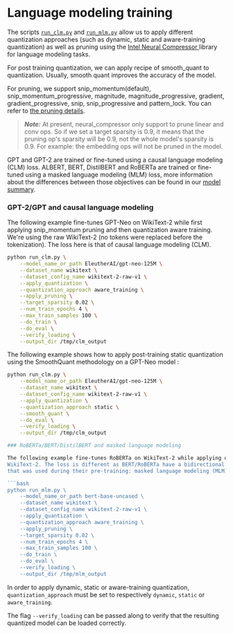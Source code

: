 <!---
Copyright 2020 The HuggingFace Team. All rights reserved.

Licensed under the Apache License, Version 2.0 (the "License");
you may not use this file except in compliance with the License.
You may obtain a copy of the License at

    http://www.apache.org/licenses/LICENSE-2.0

Unless required by applicable law or agreed to in writing, software
distributed under the License is distributed on an "AS IS" BASIS,
WITHOUT WARRANTIES OR CONDITIONS OF ANY KIND, either express or implied.
See the License for the specific language governing permissions and
limitations under the License.
-->

# Language modeling training

The scripts [`run_clm.py`](https://github.com/huggingface/optimum-intel/blob/main/examples/neural_compressor/language-modeling/run_clm.py) 
and [`run_mlm.py`](https://github.com/huggingface/optimum-intel/blob/main/examples/neural_compressor/language-modeling/run_mlm.py)
allow us to apply different quantization approaches (such as dynamic, static and aware-training quantization) as well as pruning 
using the [Intel Neural Compressor ](https://github.com/intel/neural-compressor) library for language modeling tasks.

For post training quantization, we can apply recipe of smooth_quant to quantization.
Usually, smooth quant improves the accuracy of the model.

For pruning, we support snip_momentum(default), snip_momentum_progressive, magnitude, magnitude_progressive, gradient, gradient_progressive, snip, snip_progressive and pattern_lock. You can refer to [the pruning details](https://github.com/intel/neural-compressor/tree/master/neural_compressor/pruner#pruning-types).

> **_Note:_** At present, neural_compressor only support to prune linear and conv ops. So if we set a target sparsity is 0.9, it means that the pruning op's sparsity will be 0.9, not the whole model's sparsity is 0.9. For example: the embedding ops will not be pruned in the model.


GPT and GPT-2 are trained or fine-tuned using a causal language modeling (CLM) loss. ALBERT, BERT, DistilBERT and 
RoBERTa are trained or fine-tuned using a masked language modeling (MLM) loss, more information about the differences 
between those objectives can be found in our [model summary](https://huggingface.co/transformers/model_summary.html).


### GPT-2/GPT and causal language modeling

The following example fine-tunes GPT-Neo on WikiText-2 while first applying snip_momentum pruning and then quantization aware training.
We're using the raw WikiText-2 (no tokens were replaced before the tokenization). The loss here is that of causal language modeling (CLM). 

```bash
python run_clm.py \
    --model_name_or_path EleutherAI/gpt-neo-125M \
    --dataset_name wikitext \
    --dataset_config_name wikitext-2-raw-v1 \
    --apply_quantization \
    --quantization_approach aware_training \
    --apply_pruning \
    --target_sparsity 0.02 \
    --num_train_epochs 4 \
    --max_train_samples 100 \
    --do_train \
    --do_eval \
    --verify_loading \
    --output_dir /tmp/clm_output
```

The following example shows how to apply post-training static quantization using the SmoothQuant methodology on a GPT-Neo model :
```bash
python run_clm.py \
    --model_name_or_path EleutherAI/gpt-neo-125M \
    --dataset_name wikitext \
    --dataset_config_name wikitext-2-raw-v1 \
    --apply_quantization \
    --quantization_approach static \
    --smooth_quant \
    --do_eval \
    --verify_loading \
    --output_dir /tmp/clm_output

### RoBERTa/BERT/DistilBERT and masked language modeling

The following example fine-tunes RoBERTa on WikiText-2 while applying quantization aware training and snip_momentum pruning. We're using the raw 
WikiText-2. The loss is different as BERT/RoBERTa have a bidirectional mechanism, we are therefore using the same loss 
that was used during their pre-training: masked language modeling (MLM) loss. 

```bash
python run_mlm.py \
    --model_name_or_path bert-base-uncased \
    --dataset_name wikitext \
    --dataset_config_name wikitext-2-raw-v1 \
    --apply_quantization \
    --quantization_approach aware_training \
    --apply_pruning \
    --target_sparsity 0.02 \
    --num_train_epochs 4 \
    --max_train_samples 100 \
    --do_train \
    --do_eval \
    --verify_loading \
    --output_dir /tmp/mlm_output
```

In order to apply dynamic, static or aware-training quantization, `quantization_approach` must be set to 
respectively `dynamic`, `static` or `aware_training`.

The flag `--verify_loading` can be passed along to verify that the resulting quantized model can be loaded correctly.
